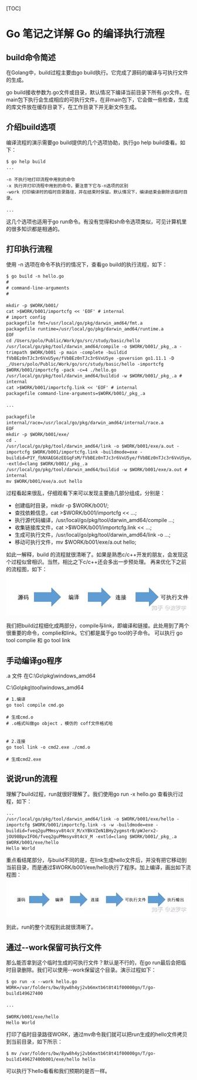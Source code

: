 <!-- toc -->
[TOC]
# Go 笔记之详解 Go 的编译执行流程

## build命令简述
在Golang中，build过程主要由go build执行。它完成了源码的编译与可执行文件的生成。

go build接收参数为.go文件或目录，默认情况下编译当前目录下所有.go文件。在main包下执行会生成相应的可执行文件，在非main包下，它会做一些检查，生成的库文件放在缓存目录下，在工作目录下并无新文件生成。

## 介绍build选项
编译流程的演示需要go build提供的几个选项协助，执行go help build查看。如下：
```
$ go help build
...

-n 不执行地打印流程中用到的命令
-x 执行并打印流程中用到的命令，要注意下它与-n选项的区别
-work 打印编译时的临时目录路径，并在结束时保留。默认情况下，编译结束会删除该临时目录。

...
```
这几个选项也适用于go run命令。有没有觉得和sh命令选项类似，可见计算机里的很多知识都是相通的。
## 打印执行流程
使用 -n 选项在命令不执行的情况下，查看go build的执行流程，如下：
```
$ go build -n hello.go
#
# command-line-arguments
#
 
mkdir -p $WORK/b001/
cat >$WORK/b001/importcfg << 'EOF' # internal
# import config
packagefile fmt=/usr/local/go/pkg/darwin_amd64/fmt.a
packagefile runtime=/usr/local/go/pkg/darwin_amd64/runtime.a
EOF
cd /Users/polo/Public/Work/go/src/study/basic/hello
/usr/local/go/pkg/tool/darwin_amd64/compile -o $WORK/b001/_pkg_.a -trimpath $WORK/b001 -p main -complete -buildid fVbBEz0nTJc3r6VxU5ye/fVbBEz0nTJc3r6VxU5ye -goversion go1.11.1 -D _/Users/polo/Public/Work/go/src/study/basic/hello -importcfg $WORK/b001/importcfg -pack -c=4 ./hello.go
/usr/local/go/pkg/tool/darwin_amd64/buildid -w $WORK/b001/_pkg_.a # internal
cat >$WORK/b001/importcfg.link << 'EOF' # internal
packagefile command-line-arguments=$WORK/b001/_pkg_.a
 
...
 
packagefile internal/race=/usr/local/go/pkg/darwin_amd64/internal/race.a
EOF
mkdir -p $WORK/b001/exe/
cd .
/usr/local/go/pkg/tool/darwin_amd64/link -o $WORK/b001/exe/a.out -importcfg $WORK/b001/importcfg.link -buildmode=exe -buildid=P1Y_fbNXAEG6zEEGqFsM/fVbBEz0nTJc3r6VxU5ye/fVbBEz0nTJc3r6VxU5ye/P1Y_fbNXAEG6zEEGqFsM -extld=clang $WORK/b001/_pkg_.a
/usr/local/go/pkg/tool/darwin_amd64/buildid -w $WORK/b001/exe/a.out # internal
mv $WORK/b001/exe/a.out hello
```

过程看起来很乱，仔细观看下来可以发现主要由几部分组成，分别是：

- 创建临时目录，mkdir -p $WORK/b001/;
- 查找依赖信息，cat >$WORK/b001/importcfg << ...;
- 执行源代码编译，/usr/local/go/pkg/tool/darwin_amd64/compile ...;
- 收集链接库文件，cat >$WORK/b001/importcfg.link << ...;
- 生成可执行文件，/usr/local/go/pkg/tool/darwin_amd64/link -o ...;
- 移动可执行文件，mv $WORK/b001/exe/a.out hello;

如此一解释，build 的流程就很清晰了。如果是熟悉c/c++开发的朋友，会发现这个过程似曾相识。当然，相比之下c/c++还会多出一步预处理。
再来优化下之前的流程图，如下：
![](img/go-build-1.jpg)

我们把build过程细化成两部分，compile与link，即编译和链接。此处用到了两个很重要的命令，complie和link。它们都是属于go tool的子命令。
可以执行 go tool complie 和 go tool link

## 手动编译go程序

.a 文件 在C:\Go\pkg\windows_amd64

C:\Go\pkg\tool\windows_amd64
```
# 1.编译
go tool compile cmd.go

# 生成cmd.o
# .o格式叫做go object ，模仿的 coff文件格式哈


# 2.连接
go tool link -o cmd2.exe ./cmd.o 

# 生成cmd2.exe
```

## 说说run的流程
理解了build过程，run就很好理解了。我们使用go run -x hello.go 查看执行过程，如下：
```
...
/usr/local/go/pkg/tool/darwin_amd64/link -o $WORK/b001/exe/hello -importcfg $WORK/b001/importcfg.link -s -w -buildmode=exe -buildid=fveq2guPMmsyv8t4cV_M/xYBkVZeN1BHy2ygmstrB/pWJerx2-jOU98BpvIFO6/fveq2guPMmsyv8t4cV_M -extld=clang $WORK/b001/_pkg_.a
$WORK/b001/exe/hello
Hello World

```
重点看结尾部分，与build不同的是，在link生成hello文件后，并没有把它移动到当前目录，而是通过$WORK/b001/exe/hello执行了程序。加上编译，画出如下流程图：
![](img/c-l-e.jpg)

到此，run的整个流程到此就很清晰了。

## 通过--work保留可执行文件

那么能否拿到这个临时生成的可执行文件？默认是不行的，在go run最后会把临时目录删除。我们可以使用--work保留这个目录。演示过程如下：

```
$ go run -x --work hello.go
WORK=/var/folders/bw/8yw8h4yj2vb6mxtb6t8t41f00000gn/T/go-build149627400

...

$WORK/b001/exe/hello
Hello World

```
打印了临时目录路径WORK，通过mv命令我们就可以把run生成的hello文件拷贝到当前目录，如下所示：
```
$ mv /var/folders/bw/8yw8h4yj2vb6mxtb6t8t41f00000gn/T/go-build149627400b001/exe/hello hello

```
可以执行下hello看看和我们预期的是否一样。

